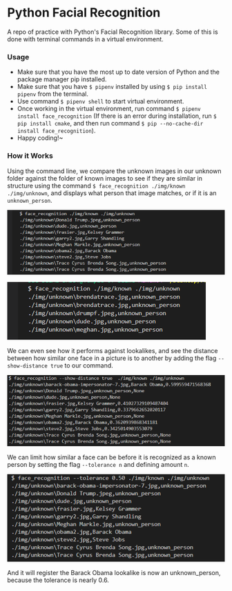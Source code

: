 # Python Facial Recognition

A repo of practice with Python's Facial Recognition library. Some of this is done with terminal commands in a virtual environment.

### Usage

- Make sure that you have the most up to date version of Python and the package manager pip installed.
- Make sure that you have `$ pipenv` installed by using `$ pip install pipenv` from the terminal.
- Use command `$ pipenv shell` to start virtual environment.
- Once working in the virtual environment, run command `$ pipenv install face_recognition` (If there is an error during installation, run `$ pip install cmake`, and then run command `$ pip --no-cache-dir install face_recognition`).
- Happy coding!~

### How it Works
Using the command line, we compare the unknown images in our unknown folder against the folder of known images to see if they are similar in structure using the command `$ face_recognition ./img/known ./img/unknown`, and displays what person that image matches, or if it is an `unknown_person`.

![Unknown Persons](img\screenshots\detection.png)

![Detected Persons](img\screenshots\unknown.png)

We can even see how it performs against lookalikes, and see the distance between how similar one face in a picture is to another by adding the flag `--show-distance true` to our command.

![Lookalikes](img\screenshots\lookalike.png)

We can limit how similar a face can be before it is recognized as a known person by setting the flag `--tolerance n` and defining amount `n`.

![Tolerance](img\screenshots\tolerance.png)

And it will register the Barack Obama lookalike is now an unknown_person, because the tolerance is nearly 0.6.